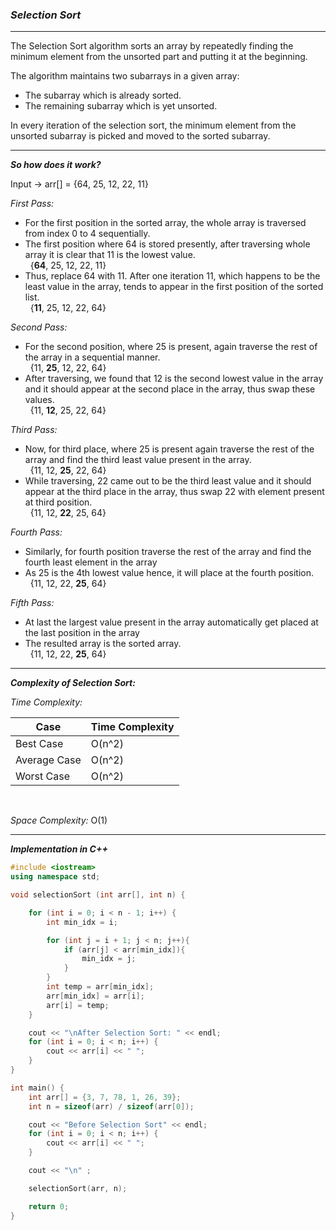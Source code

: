 ### ***Selection Sort***

<hr>

The Selection Sort algorithm sorts an array by repeatedly finding the minimum element from the unsorted part and putting it at the beginning.

The algorithm maintains two subarrays in a given array:
- The subarray which is already sorted.
- The remaining subarray which is yet unsorted.

In every iteration of the selection sort, the minimum element from the unsorted subarray is picked and moved to the sorted subarray. 

<hr>

***So how does it work?***

Input -> arr[] = {64, 25, 12, 22, 11}

_First Pass:_
- For the first position in the sorted array, the whole array is traversed from index 0 to 4 sequentially. 
- The first position where 64 is stored presently, after traversing whole array it is clear that 11 is the lowest value.
<br>&nbsp; {**64**, 25, 12, 22, 11}
- Thus, replace 64 with 11. After one iteration 11, which happens to be the least value in the array, tends to appear in the first position of the sorted list.
<br>&nbsp; {**11**, 25, 12, 22, 64}

_Second Pass:_
- For the second position, where 25 is present, again traverse the rest of the array in a sequential manner.
<br>&nbsp; {11, **25**, 12, 22, 64}
- After traversing, we found that 12 is the second lowest value in the array and it should appear at the second place in the array, thus swap these values.
<br>&nbsp; {11, **12**, 25, 22, 64}

_Third Pass:_
- Now, for third place, where 25 is present again traverse the rest of the array and find the third least value present in the array.
<br>&nbsp; {11, 12, **25**, 22, 64}
- While traversing, 22 came out to be the third least value and it should appear at the third place in the array, thus swap 22 with element present at third position.
<br>&nbsp; {11, 12, **22**, 25, 64}

_Fourth Pass:_
- Similarly, for fourth position traverse the rest of the array and find the fourth least element in the array 
- As 25 is the 4th lowest value hence, it will place at the fourth position.
<br>&nbsp; {11, 12, 22, **25**, 64}

_Fifth Pass:_ 
- At last the largest value present in the array automatically get placed at the last position in the array
- The resulted array is the sorted array.
<br>&nbsp; {11, 12, 22, **25**, 64}

<hr>

***Complexity of Selection Sort:***

_Time Complexity:_

| Case | Time Complexity |
|------|------|
|Best Case|O(n^2)|
|Average Case|O(n^2)|
|Worst Case|O(n^2)|

<br>

_Space Complexity:_ O(1) 

<hr>

***Implementation in C++***

```cpp
#include <iostream>
using namespace std;

void selectionSort (int arr[], int n) {

    for (int i = 0; i < n - 1; i++) {
        int min_idx = i;

        for (int j = i + 1; j < n; j++){
            if (arr[j] < arr[min_idx]){
                min_idx = j;
            }
        }
        int temp = arr[min_idx];
        arr[min_idx] = arr[i];
        arr[i] = temp;
    }

    cout << "\nAfter Selection Sort: " << endl;
    for (int i = 0; i < n; i++) {
        cout << arr[i] << " ";
    }
}

int main() {
    int arr[] = {3, 7, 78, 1, 26, 39};
    int n = sizeof(arr) / sizeof(arr[0]);

    cout << "Before Selection Sort" << endl;
    for (int i = 0; i < n; i++) {
        cout << arr[i] << " ";
    }

    cout << "\n" ;

    selectionSort(arr, n);

    return 0;
}

```
